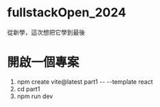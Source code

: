 # fullstackOpen_2024
從新學，這次想把它學到最後

# 開啟一個專案
1. npm create vite@latest part1 -- --template react
2. cd part1
3. npm run dev
